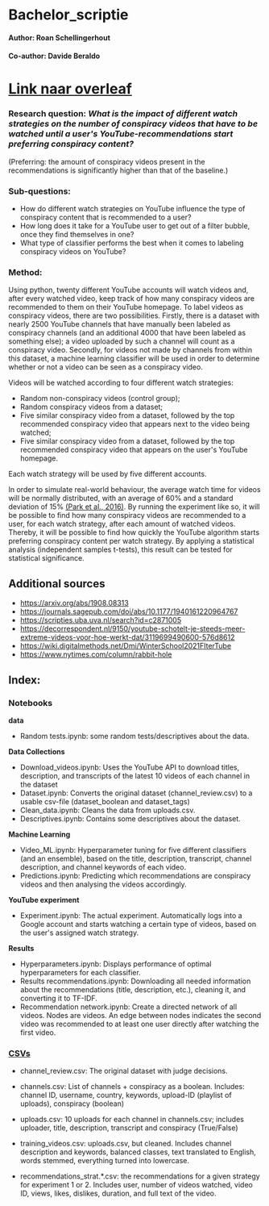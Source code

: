# Bachelor_scriptie 
#### Author: Roan Schellingerhout
#### Co-author: Davide Beraldo


# [Link naar overleaf](https://www.overleaf.com/project/60af97fc7e833006a7b0cfed)

### Research question: _What is the impact of different watch strategies on the number of conspiracy videos that have to be watched until a user's YouTube-recommendations start preferring conspiracy content?_ 

(Preferring: the amount of conspiracy videos present in the recommendations is significantly higher than that of the baseline.)

### Sub-questions: 
  - How do different watch strategies on YouTube influence the type of conspiracy content that is recommended to a user?
  - How long does it take for a YouTube user to get out of a filter bubble, once they find themselves in one?
  - What type of classifier performs the best when it comes to labeling conspiracy videos on YouTube?

### Method:
Using python, twenty different YouTube accounts will watch videos and, after every watched video, keep track of how many conspiracy videos are recommended to them on their YouTube homepage. To label videos as conspiracy videos, there are two possibilities. Firstly, there is a dataset with nearly 2500 YouTube channels that have manually been labeled as conspiracy channels (and an additional 4000 that have been labeled as something else); a video uploaded by such a channel will count as a conspiracy video. Secondly, for videos not made by channels from within this dataset, a machine learning classifier will be used in order to determine whether or not a video can be seen as a conspiracy video. 

Videos will be watched according to four different watch strategies:
  - Random non-conspiracy videos (control group);
  - Random conspiracy videos from a dataset;
  - Five similar conspiracy video from a dataset, followed by the top recommended conspiracy video that appears next to the video being watched;
  - Five similar conspiracy video from a dataset, followed by the top recommended conspiracy video that appears on the user's YouTube homepage. 

Each watch strategy will be used by five different accounts. 

In order to simulate real-world behaviour, the average watch time for videos will be normally distributed, with an average of 60% and a standard deviation of 15% [(Park et al., 2016)](https://ojs.aaai.org/index.php/ICWSM/article/view/14781/14630). 
By running the experiment like so, it will be possible to find how many conspiracy videos are recommended to a user, for each watch strategy, after each amount of watched videos. Thereby, it will be possible to find how quickly the YouTube algorithm starts preferring conspiracy content per watch strategy. By applying a statistical analysis (independent samples t-tests), this result can be tested for statistical significance. 

## Additional sources
- https://arxiv.org/abs/1908.08313
- https://journals.sagepub.com/doi/abs/10.1177/1940161220964767
- https://scripties.uba.uva.nl/search?id=c2871005
- https://decorrespondent.nl/9150/youtube-schotelt-je-steeds-meer-extreme-videos-voor-hoe-werkt-dat/3119699490600-576d8612
- https://wiki.digitalmethods.net/Dmi/WinterSchool2021FIterTube
- https://www.nytimes.com/column/rabbit-hole

## Index:
### Notebooks  
  **data**
  - Random tests.ipynb: some random tests/descriptives about the data. 

  **Data Collections**
  - Download_videos.ipynb: Uses the YouTube API to download titles, description, and transcripts of the latest 10 videos of each channel in the dataset
  - Dataset.ipynb: Converts the original dataset (channel_review.csv) to a usable csv-file (dataset_boolean and dataset_tags)  
  - Clean_data.ipynb: Cleans the data from uploads.csv.
  - Descriptives.ipynb: Contains some descriptives about the dataset. 
  
  **Machine Learning**
  - Video_ML.ipynb: Hyperparameter tuning for five different classifiers (and an ensemble), based on the title, description, transcript, channel description, and channel keywords of each video. 
  - Predictions.ipynb: Predicting which recommendations are conspiracy videos and then analysing the videos accordingly. 

  **YouTube experiment**
  - Experiment.ipynb: The actual experiment. Automatically logs into a Google account and starts watching a certain type of videos, based on the user's assigned watch strategy. 
  
  **Results**
  - Hyperparameters.ipynb: Displays performance of optimal hyperparameters for each classifier. 
  - Results recommendations.ipynb: Downloading all needed information about the recommendations (title, description, etc.), cleaning it, and converting it to TF-IDF. 
  - Recommendation network.ipynb: Create a directed network of all videos. Nodes are videos. An edge between nodes indicates the second video was recommended to at least one user directly after watching the first video. 
  
### [CSVs](https://amsuni-my.sharepoint.com/:f:/g/personal/roan_schellingerhout_student_uva_nl/EgvhDGC6LrlInv1OpVVWvG4B_b_u3UR0ev_dKuPhQb0icw?e=uA9ogB)
- channel_review.csv: The original dataset with judge decisions.
- channels.csv: List of channels + conspiracy as a boolean. Includes: channel ID, username, country, keywords, upload-ID (playlist of uploads), conspiracy (boolean)

- uploads.csv: 10 uploads for each channel in channels.csv; includes uploader, title, description, transcript and conspiracy (True/False) 
- training_videos.csv: uploads.csv, but cleaned. Includes channel description and keywords, balanced classes, text translated to English, words stemmed, everything turned into lowercase.

- recommendations_strat.*.csv: the recommendations for a given strategy for experiment 1 or 2. Includes user, number of videos watched, video ID, views, likes, dislikes, duration, and full text of the video. 
